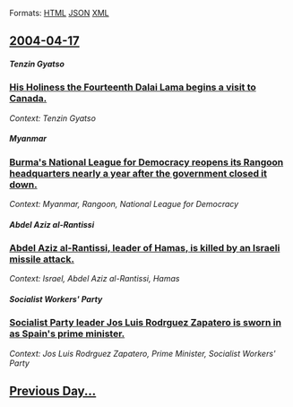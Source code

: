 
Formats: [HTML](2004/04/17/index.html)  [JSON](2004/04/17/index.json)  [XML](2004/04/17/index.xml)  

## [2004-04-17](/news/2004/04/17/index.md)

##### Tenzin Gyatso
### [ His Holiness the Fourteenth Dalai Lama begins a visit to Canada. ](/news/2004/04/17/his-holiness-the-fourteenth-dalai-lama-begins-a-visit-to-canada.md)
_Context: Tenzin Gyatso_

##### Myanmar
### [ Burma's National League for Democracy reopens its Rangoon headquarters nearly a year after the government closed it down. ](/news/2004/04/17/burma-s-national-league-for-democracy-reopens-its-rangoon-headquarters-nearly-a-year-after-the-government-closed-it-down.md)
_Context: Myanmar, Rangoon, National League for Democracy_

##### Abdel Aziz al-Rantissi
### [ Abdel Aziz al-Rantissi, leader of Hamas, is killed by an Israeli missile attack. ](/news/2004/04/17/abdel-aziz-al-rantissi-leader-of-hamas-is-killed-by-an-israeli-missile-attack.md)
_Context: Israel, Abdel Aziz al-Rantissi, Hamas_

##### Socialist Workers' Party
### [ Socialist Party leader Jos Luis Rodrguez Zapatero is sworn in as Spain's prime minister. ](/news/2004/04/17/socialist-party-leader-jose-luis-rodriguez-zapatero-is-sworn-in-as-spain-s-prime-minister.md)
_Context: Jos Luis Rodrguez Zapatero, Prime Minister, Socialist Workers' Party_

## [Previous Day...](/news/2004/04/16/index.md)

